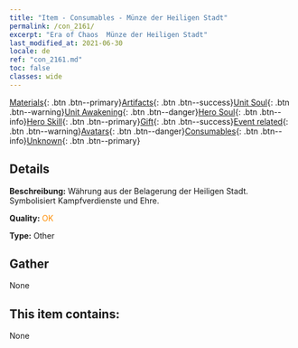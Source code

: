 ```yaml
---
title: "Item - Consumables - Münze der Heiligen Stadt"
permalink: /con_2161/
excerpt: "Era of Chaos  Münze der Heiligen Stadt"
last_modified_at: 2021-06-30
locale: de
ref: "con_2161.md"
toc: false
classes: wide
---
```

 [Materials](/ItemsDE/){: .btn .btn--primary}[Artifacts](/ItemsDE/Artifacts/){: .btn .btn--success}[Unit Soul](/ItemsDE/UnitSoul/){: .btn .btn--warning}[Unit Awakening](/ItemsDE/UnitAwakening/){: .btn .btn--danger}[Hero Soul](/ItemsDE/HeroSoul/){: .btn .btn--info}[Hero Skill](/ItemsDE/HeroSkill/){: .btn .btn--primary}[Gift](/ItemsDE/Gift/){: .btn .btn--success}[Event related](/ItemsDE/Events/){: .btn .btn--warning}[Avatars](/ItemsDE/Avatars/){: .btn .btn--danger}[Consumables](/ItemsDE/Consumables/){: .btn .btn--info}[Unknown](/ItemsDE/Unknown/){: .btn .btn--primary}

## Details
 **Beschreibung:** Währung aus der Belagerung der Heiligen Stadt. Symbolisiert Kampfverdienste und Ehre.

 **Quality:** <span style="color: #FF8C00">OK</span>

 **Type:** Other

## Gather

  None

## This item contains:

  None

